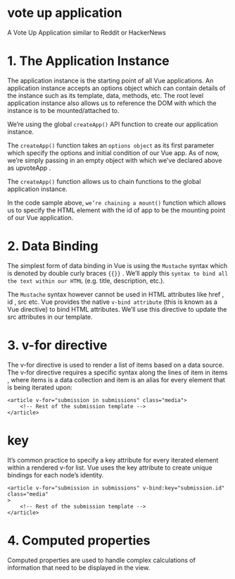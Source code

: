 # vote up application
A Vote Up Application similar to Reddit or HackerNews

# 1. The Application Instance
The application instance is the starting point of all Vue applications. An application instance accepts an options object which can contain details of the instance such as its template, data, methods, etc. The root level application instance also allows us to reference the DOM with which the instance is to be mounted/attached to.

We’re using the global `createApp()` API function to create our application instance.

The `createApp()` function takes an `options object` as its first parameter which specify the options and initial condition of our Vue app. As of now, we’re simply passing in an empty object with which we’ve declared above as upvoteApp .

The `createApp()` function allows us to chain functions to the global application instance.

In the code sample above, `we’re chaining a mount()` function which allows us to specify the HTML element
with the id of app to be the mounting point of our Vue application.

# 2. Data Binding
The simplest form of data binding in Vue is using the `Mustache` syntax which is denoted by double
curly braces `{{}}` . We’ll apply this `syntax to bind all the text within our HTML` (e.g. title, description,
etc.).

The `Mustache` syntax however cannot be used in HTML attributes like href , id , src etc. Vue
provides the native `v-bind attribute` (this is known as a Vue directive) to bind HTML attributes.
We’ll use this directive to update the src attributes in our template.

# 3. v-for directive
The v-for directive is used to render a list of items based on a data source.
The v-for directive requires a specific syntax along the lines of item in items , where items is a
data collection and item is an alias for every element that is being iterated upon:

```
<article v-for="submission in submissions" class="media">
    <!-- Rest of the submission template -->
</article>
```

# key

It’s common practice to specify a key attribute for every iterated element within a rendered v-for
list. Vue uses the key attribute to create unique bindings for each node’s identity.

```
<article v-for="submission in submissions" v-bind:key="submission.id" class="media"
>
    <!-- Rest of the submission template -->
</article>
```

# 4. Computed properties
Computed properties are used to handle complex calculations of information that need to be displayed in the view.
